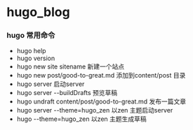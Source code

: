 # hugo_blog

### hugo 常用命令

* hugo help
* hugo version
* hugo new site sitename 新建一个站点
* hugo new post/good-to-great.md  添加到content/post 目录
* hugo server  启动server
* hugo server --buildDrafts  预览草稿
* hugo undraft content/post/good-to-great.md 发布一篇文章
* hugo server --theme=hugo_zen  以zen 主题启动server
* hugo --theme=hugo_zen  以zen 主题生成草稿
